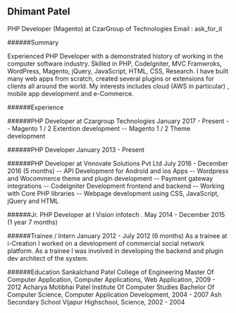 ## Dhimant Patel
PHP Developer (Magento) at CzarGroup of Technologies
Email : ask_for_it

######Summary

Experienced PHP Developer with a demonstrated history of working in the computer software industry. Skilled
in PHP, CodeIgniter, MVC Framwroks, WordPress, Magento, jQuery, JavaScript, HTML, CSS, Research.
I have built many web apps from scratch, created several plugins or extensions for clients all around the world.
My interests includes cloud (AWS in particular) , mobile app development and e-Commerce. 


######Experience

######PHP Developer at Czargroup Technologies
January 2017 - Present
-- Magento 1 / 2 Extention development
-- Magento 1 / 2 Theme development


######PHP Developer
January 2013 - Present

######PHP Developer at Vnnovate Solutions Pvt Ltd
July 2016 - December 2016 (5 months)
-- API Development for Android and ios Apps
-- Wordpress and Wocommerce theme and plugin development
-- Payment gateway integrations
-- CodeIgniter Development frontend and backend
-- Working with Core PHP libraries
-- Webpage development using CSS, JavaScript, jQuery and HTML

######Jr. PHP Developer at I Vision infotech .
May 2014 - December 2015 (1 year 7 months)

######Trainee / Intern
January 2012 - July 2012 (6 months)
As a trainee at i-Creation I worked on a development of commercial social network platform. As a trainee I
was involved in developing the backend and plugin dev architect of the system. 

######Education
Sankalchand Patel College of Engineering
Master Of Computer Application, Computer Applications, Web Application, 2009 - 2012
Acharya Motibhai Patel Institute Of Computer Studies
Bachelor Of Computer Science, Computer Application Development, 2004 - 2007
Ash Secondary School Vijapur
Highschool, Science, 2002 - 2004